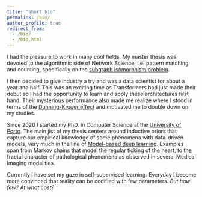 ```yaml
---
title: "Short bio"
permalink: /bio/
author_profile: true
redirect_from: 
  - /bio/
  - /bio.html
---
```


I had the pleasure to work in many cool fields. My master thesis was devoted to the algorithmic side of Network Science, i.e. pattern matching and counting, specifically on the [subgraph isomorphism problem](https://en.wikipedia.org/wiki/Subgraph_isomorphism_problem#:~:text=Subgraph%20isomorphism%20is%20a%20generalization%20of%20the%20graph%20isomorphism%20problem,G%20and%20H%20is%20true.). 

I then decided to give industry a try and was a data scientist for about a year and half. This was an exciting time as Transformers had just made their debut so I had the opportunity to learn and apply these architectures first hand. Their mysterious performance also made me realize where I stood in terms of the [Dunning-Kruger effect](https://en.wikipedia.org/wiki/Dunning%E2%80%93Kruger_effect) and motivated me to double down on my studies. 

Since 2020 I started my PhD. in Computer Science at the [University of Porto](https://www.up.pt/portal/en/).  The main jist of my thesis centers around inductive priors that capture our empirical knowledge of some phenomena with data-driven models, very much in the line of [Model-based deep learning](https://ieeexplore.ieee.org/stamp/stamp.jsp?arnumber=9934915). Examples span from Markov chains that model the regular ticking of the heart, to the fractal character of pathological phenomena as observed in several Medical Imaging modalities. 

Currently I have set my gaze in self-supervised learning. Everyday I become more convinced that reality can be codified with few parameters. *But how few? At what cost?* 